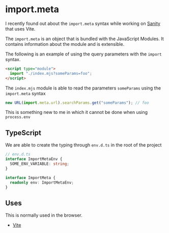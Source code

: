 # import.meta

I recently found out about the `import.meta` syntax while working on [Sanity](https://sanity.io) that uses Vite.

The `import.meta` is an object that is bundled with the JavaScript Modules. It contains information about the module and is extensible.

The following is an example of using the query parameters with the `import` syntax.

```html
<script type="module">
  import "./index.mjs?someParams=foo";
</script>
```

The `index.mjs` module is able to read the parameters `someParams` using the `import.meta` syntax

```js
new URL(import.meta.url).searchParams.get("someParams"); // foo
```

This is something new to me in which it cannot be done when using `process.env`

## TypeScript

We are able to create the typing through `env.d.ts` in the root of the project

```ts
// env.d.ts
interface ImportMetaEnv {
  SOME_ENV_VARIABLE: string;
}

interface ImportMeta {
  readonly env: ImportMetaEnv;
}
```

## Uses

This is normally used in the browser.

- [Vite](https://vitejs.dev)

